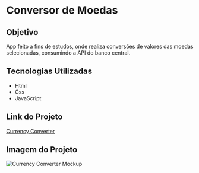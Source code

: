 # Conversor de Moedas

## Objetivo
App feito a fins de estudos, onde realiza conversões de valores das moedas selecionadas, consumindo a API do banco central.

## Tecnologias Utilizadas
- Html
- Css
- JavaScript

## Link do Projeto
[Currency Converter](https://leandrostclara.github.io/currency-converter/)

## Imagem do Projeto
![Currency Converter Mockup](https://github.com/leandrostclara/currency-converter/assets/127489860/15b72d99-b775-4eb1-8a14-a72a3af8bf44)
